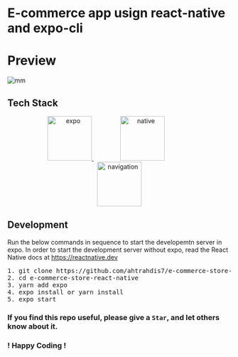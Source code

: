 # E-commerce app usign react-native and expo-cli


# Preview
![mm](https://user-images.githubusercontent.com/44672399/125995593-b03dd6aa-1123-4adf-9550-1e0a4c1e7200.png)


## Tech Stack
<div align="center">

<a href="https://expo.io">
    <img src="https://lh3.googleusercontent.com/7l-bQADRV4PzxAz_9GH2aozV3jkHqdlUJbOsIf4Eu_bazCi6UH_UyiAeKer2-s9GafI" height="100" alt="expo">
</a>

<a style="margin:60px" href="https://reactnative.dev/">
    <img src="https://seeklogo.com/images/R/react-logo-7B3CE81517-seeklogo.com.png" height="100" alt="native">
</a>

<a style="margin:70px" href="https://reactnavigation.org/">
    <img src="https://reactnavigation.org/img/spiro.svg" height="100" alt="navigation">
</a>

</div>

## Development
Run the below commands in sequence to start the developemtn server in expo. In order to start the development server without expo, read the React Native docs at https://reactnative.dev
<pre>
1. git clone https://github.com/ahtrahdis7/e-commerce-store-react-native.git
2. cd e-commerce-store-react-native
3. yarn add expo
4. expo install or yarn install
5. expo start
</pre>

### If you find this repo useful, please give a `Star`, and let others know about it.

### ! Happy Coding !

